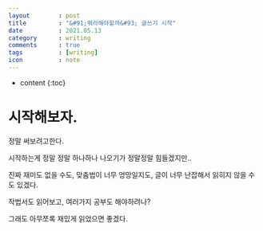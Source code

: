 ```yaml
---
layout        : post
title         : "&#91;뭐라해야할까&#93; 글쓰기 시작"
date          : 2021.05.13
category      : writing
comments      : true
tags          : [writing]
icon          : note
---
```


* content
{:toc}

# 시작해보자.

정말 써보려고한다.

시작하는게 정말 정말 하나하나 나오기가 정말정말 힘들겠지만..

진짜 재미도 없을 수도, 맞춤법이 너무 엉망일지도, 글이 너무 난잡해서 
읽히지 않을 수도 있겠다.

작법서도 읽어보고, 여러가지 공부도 해야하려나?


그래도 아무쪼록 재밌게 읽었으면 좋겠다.